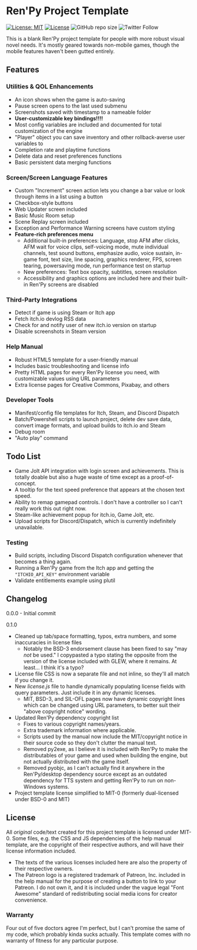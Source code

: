 # Ren'Py Project Template
[![License: MIT](https://img.shields.io/badge/License-MIT-yellow.svg?style=flat-square)](https://opensource.org/licenses/MIT) [![License](https://img.shields.io/badge/License-BSD%200--Clause-orange.svg?style=flat-square)](https://opensource.org/licenses/0BSD) ![GitHub repo size](https://img.shields.io/github/repo-size/plasterbrain/RenpyTemplate?style=flat-square) ![Twitter Follow](https://img.shields.io/twitter/follow/plasterbrain?style=flat-square&logo=twitter)

This is a blank Ren'Py project template for people with more robust visual novel needs. It's mostly geared towards non-mobile games, though the mobile features haven't been gutted entirely.

## Features
### Utilities & QOL Enhancements
- An icon shows when the game is auto-saving
- Pause screen opens to the last used submenu
- Screenshots saved with timestamp to a nameable folder
- **User-customizable key bindings!!!!**
- Most config variables are included and documented for total customization of the engine
- "Player" object you can save inventory and other rollback-averse user variables to
- Completion rate and playtime functions
- Delete data and reset preferences functions
- Basic persistent data merging functions

### Screen/Screen Language Features
- Custom "Increment" screen action lets you change a bar value or look through items in a list using a button
- Checkbox-style buttons
- Web Updater screen included
- Basic Music Room setup
- Scene Replay screen included
- Exception and Performance Warning screens have custom styling
- **Feature-rich preferences menu**
  - Additional built-in preferences: Language, stop AFM after clicks, AFM wait for voice clips, self-voicing mode, mute individual channels, test sound buttons, emphasize audio, voice sustain, in-game font, text size, line spacing, graphics renderer, FPS, screen tearing, powersaving mode, run performance test on startup
  - New preferences: Text box opacity, subtitles, screen resolution
  - Accessibility and graphics options are included here and their built-in Ren'Py screens are disabled

### Third-Party Integrations
- Detect if game is using Steam or Itch app
- Fetch itch.io devlog RSS data
- Check for and notify user of new itch.io version on startup
- Disable screenshots in Steam version

### Help Manual
- Robust HTML5 template for a user-friendly manual
- Includes basic troubleshooting and license info
- Pretty HTML pages for every Ren'Py license you need, with customizable values using URL parameters
- Extra license pages for Creative Commons, Pixabay, and others

### Developer Tools
- Manifest/config file templates for Itch, Steam, and Discord Dispatch
- Batch/Powershell scripts to launch project, delete dev save data, convert image formats, and upload builds to itch.io and Steam
- Debug room
- "Auto play" command

## Todo List
- Game Jolt API integration with login screen and achievements. This is totally doable but also a huge waste of time except as a proof-of-concept.
- A tooltip for the text speed preference that appears at the chosen text speed.
- Ability to remap gamepad controls. I don't have a controller so I can't really work this out right now.
- Steam-like achievement popup for itch.io, Game Jolt, etc.
- Upload scripts for Discord/Dispatch, which is currently indefinitely unavailable.

### Testing
- Build scripts, including Discord Dispatch configuration whenever that becomes a thing again.
- Running a Ren'Py game from the Itch app and getting the `"ITCHIO_API_KEY"` environment variable
- Validate entitlements example using plutil

## Changelog
0.0.0 - Initial commit

0.1.0
- Cleaned up tab/space formatting, typos, extra numbers, and some inaccuracies in license files
  - Notably the BSD-3 endorsement clause has been fixed to say "may *not* be used." I copypasted a typo stating the opposite from the version of the license included with GLEW, where it remains. At least... I think it's a typo?
- License file CSS is now a separate file and not inline, so they'll all match if you change it.
- New *license.js* file to handle dynamically populating license fields with query parameters. Just include it in any dynamic licenses.
  - MIT, BSD-3, and SIL-OFL pages now have dynamic copyright lines which can be changed using URL parameters, to better suit their "above copyright notice" wording.
- Updated Ren'Py dependency copyright list
  - Fixes to various copyright names/years.
  - Extra trademark information where applicable.
  - Scripts used by the manual now include the MIT/copyright notice in their source code so they don't clutter the manual text.
  - Removed py2exe, as I believe it is included with Ren'Py to make the distributables of your game and used when building the engine, but not actually distributed with the game itself.
  - Removed pyobjc, as I can't actually find it anywhere in the Ren'Py/desktop dependency source except as an outdated dependency for TTS system and getting Ren'Py to run on non-Windows systems.
- Project template license simplified to MIT-0 (formerly dual-licensed under BSD-0 and MIT)

## License
All *original* code/text created for this project template is licensed under MIT-0. Some files, e.g. the CSS and JS dependencies of the help manual template, are the copyright of their respective authors, and will have their license information included.

- The texts of the various licenses included here are also the property of their respective owners.
- The Patreon logo is a registered trademark of Patreon, Inc. included in the help manual for the purpose of creating a button to link to your Patreon. I do not own it, and it is included under the vague legal "Font Awesome" standard of redistributing social media icons for creator convenience.

### Warranty
Four out of five doctors agree I'm perfect, but I can't promise the same of my code, which probably kinda sucks actually. This template comes with no warranty of fitness for any particular purpose.

